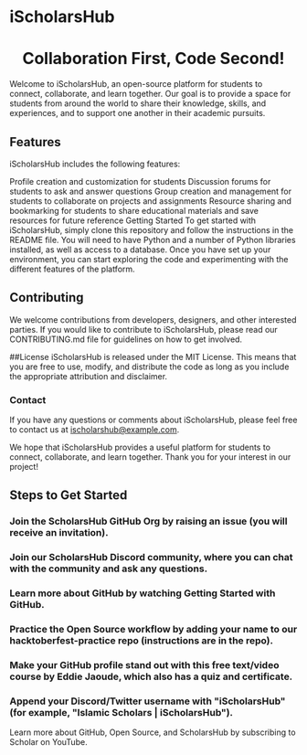 # iScholarsHub
<div align="center">
    <h1>Collaboration First, Code Second!</h1>
</div>
Welcome to iScholarsHub, an open-source platform for students to connect, collaborate, and learn together. Our goal is to provide a space for students from around the world to share their knowledge, skills, and experiences, and to support one another in their academic pursuits.

## Features
iScholarsHub includes the following features:

Profile creation and customization for students
Discussion forums for students to ask and answer questions
Group creation and management for students to collaborate on projects and assignments
Resource sharing and bookmarking for students to share educational materials and save resources for future reference
Getting Started
To get started with iScholarsHub, simply clone this repository and follow the instructions in the README file. You will need to have Python and a number of Python libraries installed, as well as access to a database. Once you have set up your environment, you can start exploring the code and experimenting with the different features of the platform.

## Contributing
We welcome contributions from developers, designers, and other interested parties. If you would like to contribute to iScholarsHub, please read our CONTRIBUTING.md file for guidelines on how to get involved.

##License
iScholarsHub is released under the MIT License. This means that you are free to use, modify, and distribute the code as long as you include the appropriate attribution and disclaimer.

### Contact
If you have any questions or comments about iScholarsHub, please feel free to contact us at ischolarshub@example.com.

We hope that iScholarsHub provides a useful platform for students to connect, collaborate, and learn together. Thank you for your interest in our project!

## Steps to Get Started
###   Join the ScholarsHub GitHub Org by raising an issue (you will receive an invitation).
###   Join our ScholarsHub Discord community, where you can chat with the community and ask any questions.
###   Learn more about GitHub by watching Getting Started with GitHub.
###   Practice the Open Source workflow by adding your name to our hacktoberfest-practice repo (instructions are in the repo).
###   Make your GitHub profile stand out with this free text/video course by Eddie Jaoude, which also has a quiz and certificate.
###   Append your Discord/Twitter username with "iScholarsHub" (for example, "Islamic Scholars | iScholarsHub").
Learn more about GitHub, Open Source, and ScholarsHub by subscribing to Scholar on YouTube.




